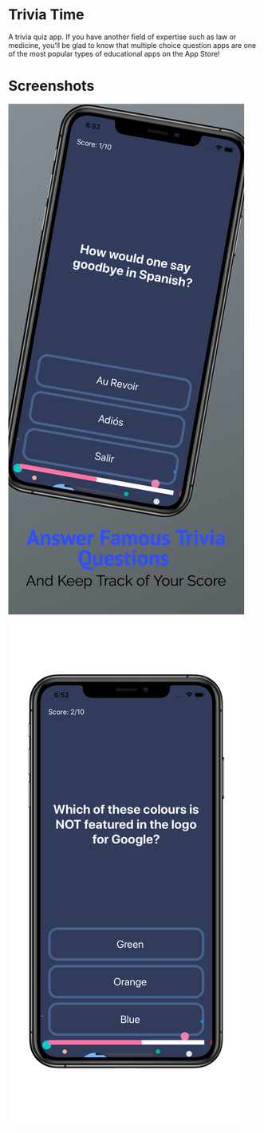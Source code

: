 
#  Trivia Time

A trivia quiz app. If you have another field of expertise such as law or medicine, you’ll be glad to know that multiple choice question apps are one of the most popular types of educational apps on the App Store!

# Screenshots

![](Documentation/iphone11_1.png)
![](Documentation/iphone11_2.png)
